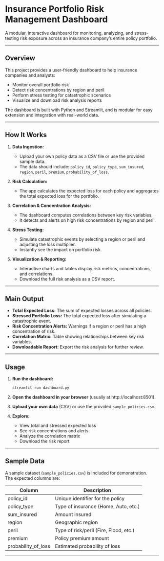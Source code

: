# Insurance Portfolio Risk Management Dashboard

A modular, interactive dashboard for monitoring, analyzing, and stress-testing risk exposure across an insurance company’s entire policy portfolio.

---

## Overview

This project provides a user-friendly dashboard to help insurance companies and analysts:
- Monitor overall portfolio risk
- Detect risk concentrations by region and peril
- Perform stress testing for catastrophic scenarios
- Visualize and download risk analysis reports

The dashboard is built with Python and Streamlit, and is modular for easy extension and integration with real-world data.

---

## How It Works

1. **Data Ingestion:**  
   - Upload your own policy data as a CSV file or use the provided sample data.
   - The data should include: `policy_id`, `policy_type`, `sum_insured`, `region`, `peril`, `premium`, `probability_of_loss`.

2. **Risk Calculation:**  
   - The app calculates the expected loss for each policy and aggregates the total expected loss for the portfolio.

3. **Correlation & Concentration Analysis:**  
   - The dashboard computes correlations between key risk variables.
   - It detects and alerts on high risk concentrations by region and peril.

4. **Stress Testing:**  
   - Simulate catastrophic events by selecting a region or peril and adjusting the loss multiplier.
   - Instantly see the impact on portfolio risk.

5. **Visualization & Reporting:**  
   - Interactive charts and tables display risk metrics, concentrations, and correlations.
   - Download the full risk analysis as a CSV report.

---

## Main Output

- **Total Expected Loss:** The sum of expected losses across all policies.
- **Stressed Portfolio Loss:** The total expected loss after simulating a catastrophic event.
- **Risk Concentration Alerts:** Warnings if a region or peril has a high concentration of risk.
- **Correlation Matrix:** Table showing relationships between key risk variables.
- **Downloadable Report:** Export the risk analysis for further review.

---



## Usage

1. **Run the dashboard:**
    ```bash
    streamlit run dashboard.py
    ```

2. **Open the dashboard in your browser** (usually at http://localhost:8501).

3. **Upload your own data** (CSV) or use the provided `sample_policies.csv`.

4. **Explore:**
    - View total and stressed expected loss
    - See risk concentrations and alerts
    - Analyze the correlation matrix
    - Download the risk report

---

## Sample Data

A sample dataset (`sample_policies.csv`) is included for demonstration.  
The expected columns are:

| Column               | Description                        |
|----------------------|------------------------------------|
| policy_id            | Unique identifier for the policy   |
| policy_type          | Type of insurance (Home, Auto, etc.)|
| sum_insured          | Amount insured                     |
| region               | Geographic region                  |
| peril                | Type of risk/peril (Fire, Flood, etc.)|
| premium              | Policy premium amount              |
| probability_of_loss  | Estimated probability of loss      |

---





